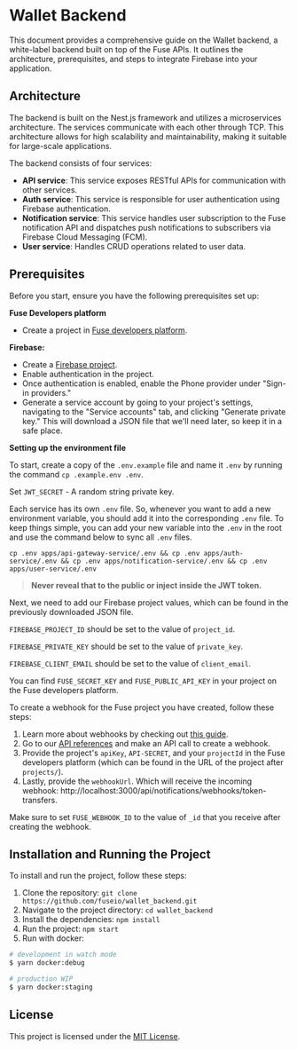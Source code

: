 # Wallet Backend

This document provides a comprehensive guide on the Wallet backend, a white-label backend built on top of the Fuse APIs. It outlines the architecture, prerequisites, and steps to integrate Firebase into your application.

## Architecture

The backend is built on the Nest.js framework and utilizes a microservices architecture. The services communicate with each other through TCP. This architecture allows for high scalability and maintainability, making it suitable for large-scale applications.

The backend consists of four services:

- **API service**: This service exposes RESTful APIs for communication with other services.
- **Auth service**: This service is responsible for user authentication using Firebase authentication.
- **Notification service**: This service handles user subscription to the Fuse notification API and dispatches push notifications to subscribers via Firebase Cloud Messaging (FCM).
- **User service**: Handles CRUD operations related to user data.

## **Prerequisites**

Before you start, ensure you have the following prerequisites set up:

**Fuse Developers platform**

- Create a project in [Fuse developers platform](https://developers.fuse.io/).

**Firebase:**

- Create a [Firebase project](https://console.firebase.google.com/).
- Enable authentication in the project.
- Once authentication is enabled, enable the Phone provider under "Sign-in providers."
- Generate a service account by going to your project's settings, navigating to the "Service accounts" tab, and clicking "Generate private key." This will download a JSON file that we'll need later, so keep it in a safe place.

**Setting up the environment file**

To start, create a copy of the `.env.example` file and name it `.env` by running the command `cp .example.env .env`.

Set `JWT_SECRET` - A random string private key. 

Each service has its own `.env` file. So, whenever you want to add a new environment variable, you should add it into the corresponding `.env` file.
To keep things simple, you can add your new variable into the `.env` in the root
and use the command below to sync all `.env` files.

```
cp .env apps/api-gateway-service/.env && cp .env apps/auth-service/.env && cp .env apps/notification-service/.env && cp .env apps/user-service/.env
```

>**Never reveal that to the public or inject inside the JWT token.**

Next, we need to add our Firebase project values, which can be found in the previously downloaded JSON file.

`FIREBASE_PROJECT_ID` should be set to the value of `project_id`.

`FIREBASE_PRIVATE_KEY` should be set to the value of `private_key`.

`FIREBASE_CLIENT_EMAIL` should be set to the value of `client_email`.

You can find `FUSE_SECRET_KEY` and `FUSE_PUBLIC_API_KEY` in your project on the Fuse developers platform.

To create a webhook for the Fuse project you have created, follow these steps:

1. Learn more about webhooks by checking out [this guide](https://docs.fuse.io/docs/notification-api/notifications-api#what-are-webhooks).
2. Go to our [API references](https://docs.fuse.io/docs/notification-api/create-webhook) and make an API call to create a webhook.
3. Provide the project's `apiKey`, `API-SECRET`, and your `projectId` in the Fuse developers platform (which can be found in the URL of the project after `projects/`).
4. Lastly, provide the `webhookUrl`. Which will receive the incoming webhook: http://localhost:3000/api/notifications/webhooks/token-transfers.

Make sure to set `FUSE_WEBHOOK_ID` to the value of `_id` that you receive after creating the webhook.

## Installation and Running the Project

To install and run the project, follow these steps:

1. Clone the repository: `git clone https://github.com/fuseio/wallet_backend.git`
2. Navigate to the project directory: `cd wallet_backend`
3. Install the dependencies: `npm install`
4. Run the project: `npm start`
5. Run with docker:

```bash
# development in watch mode
$ yarn docker:debug

# production WIP
$ yarn docker:staging
```

## License

This project is licensed under the [MIT License](LICENSE).
